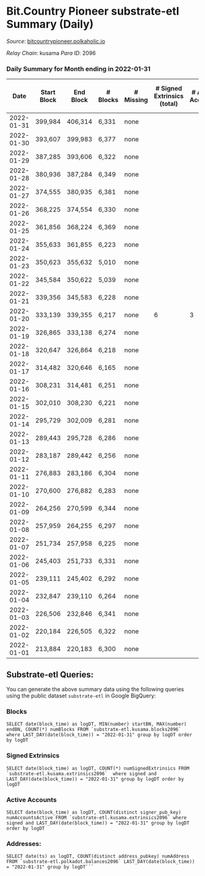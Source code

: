 # Bit.Country Pioneer substrate-etl Summary (Daily)

_Source_: [bitcountrypioneer.polkaholic.io](https://bitcountrypioneer.polkaholic.io)

*Relay Chain*: kusama
*Para ID*: 2096



### Daily Summary for Month ending in 2022-01-31


| Date | Start Block | End Block | # Blocks | # Missing | # Signed Extrinsics (total) | # Active Accounts | # Addresses with Balances | # Events | # Transfers | # XCM Transfers In | # XCM Transfers Out |
| ---- | ----------- | --------- | -------- | --------- | --------------------------- | ----------------- | ------------------------- | -------- | ----------- | ------------------ | ------------------- |
| 2022-01-31 | 399,984 | 406,314 | 6,331 | none  |  |  | 6 | 12,663 |   |   |   |
| 2022-01-30 | 393,607 | 399,983 | 6,377 | none  |  |  | 6 | 12,755 |   |   |   |
| 2022-01-29 | 387,285 | 393,606 | 6,322 | none  |  |  | 6 | 12,645 |   |   |   |
| 2022-01-28 | 380,936 | 387,284 | 6,349 | none  |  |  | 6 | 12,699 |   |   |   |
| 2022-01-27 | 374,555 | 380,935 | 6,381 | none  |  |  | 6 | 12,762 |   |   |   |
| 2022-01-26 | 368,225 | 374,554 | 6,330 | none  |  |  | 6 | 12,661 |   |   |   |
| 2022-01-25 | 361,856 | 368,224 | 6,369 | none  |  |  | 6 | 12,739 |   |   |   |
| 2022-01-24 | 355,633 | 361,855 | 6,223 | none  |  |  | 6 | 12,447 |   |   |   |
| 2022-01-23 | 350,623 | 355,632 | 5,010 | none  |  |  | 6 | 10,021 |   |   |   |
| 2022-01-22 | 345,584 | 350,622 | 5,039 | none  |  |  | 6 | 10,079 |   |   |   |
| 2022-01-21 | 339,356 | 345,583 | 6,228 | none  |  |  | 6 | 12,456 |   |   |   |
| 2022-01-20 | 333,139 | 339,355 | 6,217 | none  | 6 | 3 | 6 | 12,460 | 2  |   |   |
| 2022-01-19 | 326,865 | 333,138 | 6,274 | none  |  |  | 5 | 12,549 |   |   |   |
| 2022-01-18 | 320,647 | 326,864 | 6,218 | none  |  |  | 5 | 12,437 |   |   |   |
| 2022-01-17 | 314,482 | 320,646 | 6,165 | none  |  |  | 5 | 12,331 |   |   |   |
| 2022-01-16 | 308,231 | 314,481 | 6,251 | none  |  |  | 5 | 12,503 |   |   |   |
| 2022-01-15 | 302,010 | 308,230 | 6,221 | none  |  |  | 5 | 12,443 |   |   |   |
| 2022-01-14 | 295,729 | 302,009 | 6,281 | none  |  |  | 5 | 12,562 |   |   |   |
| 2022-01-13 | 289,443 | 295,728 | 6,286 | none  |  |  | 5 | 12,573 |   |   |   |
| 2022-01-12 | 283,187 | 289,442 | 6,256 | none  |  |  | 5 | 12,513 |   |   |   |
| 2022-01-11 | 276,883 | 283,186 | 6,304 | none  |  |  | 5 | 12,609 |   |   |   |
| 2022-01-10 | 270,600 | 276,882 | 6,283 | none  |  |  | 5 | 12,567 |   |   |   |
| 2022-01-09 | 264,256 | 270,599 | 6,344 | none  |  |  | 5 | 12,689 |   |   |   |
| 2022-01-08 | 257,959 | 264,255 | 6,297 | none  |  |  | 5 | 12,595 |   |   |   |
| 2022-01-07 | 251,734 | 257,958 | 6,225 | none  |  |  | 5 | 12,451 |   |   |   |
| 2022-01-06 | 245,403 | 251,733 | 6,331 | none  |  |  | 5 | 12,662 |   |   |   |
| 2022-01-05 | 239,111 | 245,402 | 6,292 | none  |  |  | 5 | 12,585 |   |   |   |
| 2022-01-04 | 232,847 | 239,110 | 6,264 | none  |  |  | 5 | 12,529 |   |   |   |
| 2022-01-03 | 226,506 | 232,846 | 6,341 | none  |  |  | 5 | 12,683 |   |   |   |
| 2022-01-02 | 220,184 | 226,505 | 6,322 | none  |  |  | 5 | 12,645 |   |   |   |
| 2022-01-01 | 213,884 | 220,183 | 6,300 | none  |  |  | 5 | 12,601 |   |   |   |

## Substrate-etl Queries:
You can generate the above summary data using the following queries using the public dataset `substrate-etl` in Google BigQuery:


### Blocks
```
SELECT date(block_time) as logDT, MIN(number) startBN, MAX(number) endBN, COUNT(*) numBlocks FROM `substrate-etl.kusama.blocks2096`  where LAST_DAY(date(block_time)) = "2022-01-31" group by logDT order by logDT
```


### Signed Extrinsics
```
SELECT date(block_time) as logDT, COUNT(*) numSignedExtrinsics FROM `substrate-etl.kusama.extrinsics2096`  where signed and LAST_DAY(date(block_time)) = "2022-01-31" group by logDT order by logDT
```


### Active Accounts
```
SELECT date(block_time) as logDT, COUNT(distinct signer_pub_key) numAccountsActive FROM `substrate-etl.kusama.extrinsics2096` where signed and LAST_DAY(date(block_time)) = "2022-01-31" group by logDT order by logDT
```


### Addresses:
```
SELECT date(ts) as logDT, COUNT(distinct address_pubkey) numAddress FROM `substrate-etl.polkadot.balances2096` LAST_DAY(date(block_time)) = "2022-01-31" group by logDT```

